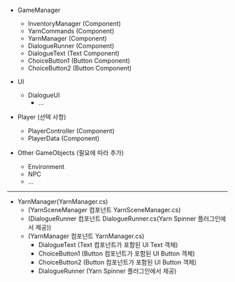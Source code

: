 - GameManager
  - InventoryManager (Component)
  - YarnCommands (Component)
  - YarnManager (Component)
  - DialogueRunner (Component)
  - DialogueText (Text Component)
  - ChoiceButton1 (Button Component)
  - ChoiceButton2 (Button Component)  

- UI
  - DialogueUI
      - ...

- Player (선택 사항)
  - PlayerController (Component)
  - PlayerData (Component)

- Other GameObjects (필요에 따라 추가)
  - Environment
  - NPC
  - ...
 --------------------------------------------

- YarnManager(YarnManager.cs)
  - (YarnSceneManager 컴포넌트 YarnSceneManager.cs)
  - (DialogueRunner 컴포넌트 DialogueRunner.cs(Yarn Spinner 플러그인에서 제공))
  - (YarnManager 컴포넌트 YarnManager.cs)
    - DialogueText (Text 컴포넌트가 포함된 UI Text 객체)
    - ChoiceButton1 (Button 컴포넌트가 포함된 UI Button 객체)
    - ChoiceButton2 (Button 컴포넌트가 포함된 UI Button 객체)
    - DialogueRunner (Yarn Spinner 플러그인에서 제공)





































